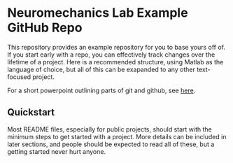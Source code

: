 # Neuromechanics Lab Example GitHub Repo
This repository provides an example repository for you to base yours off of. If you start early with a repo, you can effectively track changes over the lifetime of a project. Here is a recommended structure, using Matlab as the language of choice, but all of this can be exapanded to any other text-focused project.

For a short powerpoint outlining parts of git and github, see [here](example.com).

## Quickstart
Most README files, especially for public projects, should start with the minimum steps to get started with a project. More details can be included in later sections, and people should be expected to read all of these, but a getting started never hurt anyone.

